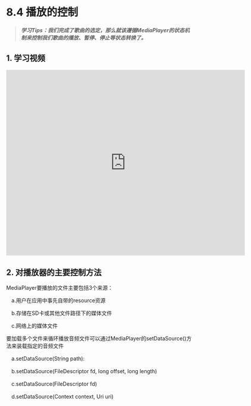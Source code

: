 # 8.4 播放的控制

>##### 学习Tips：我们完成了歌曲的选定，那么就该遵循MediaPlayer的状态机制来控制我们歌曲的播放、暂停、停止等状态转换了。

## 1. 学习视频

<iframe frameborder="0" width="640" height="498" src="https://v.qq.com/iframe/player.html?vid=z0180bhmznp&tiny=0&auto=0" allowfullscreen></iframe>

## 2. 对播放器的主要控制方法

MediaPlayer要播放的文件主要包括3个来源：

　a.用户在应用中事先自带的resource资源

　b.存储在SD卡或其他文件路径下的媒体文件

　c.网络上的媒体文件

要加载多个文件来循环播放音频文件可以通过MediaPlayer的setDataSource()方法来装载指定的音频文件  

　a.setDataSource(String path):

　b.setDataSource(FileDescriptor fd, long offset, long length)

　c.setDataSource(FileDescriptor fd)

　d.setDataSource(Context context, Uri uri)